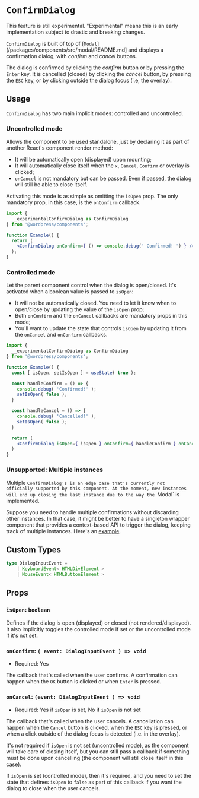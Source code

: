 # `ConfirmDialog`

<div class="callout callout-alert">
This feature is still experimental. "Experimental" means this is an early implementation subject to drastic and breaking changes.
</div>

`ConfirmDialog` is built of top of [`Modal`](/packages/components/src/modal/README.md] and displays a confirmation dialog, with _confirm_ and _cancel_ buttons.

The dialog is confirmed by clicking the _confirm_ button or by pressing the `Enter` key. It is cancelled (closed) by clicking the _cancel_ button, by pressing the `ESC` key, or by clicking outside the dialog focus (i.e, the overlay).

## Usage

`ConfirmDialog` has two main implicit modes: controlled and uncontrolled.

### Uncontrolled mode

Allows the component to be used standalone, just by declaring it as part of another React's component render method:
  * It will be automatically open (displayed) upon mounting;
  * It will automatically close itself when the `x`, `Cancel`, `Confirm` or overlay is clicked;
  * `onCancel` is not mandatory but can be passed. Even if passed, the dialog will still be able to close itself.

Activating this mode is as simple as omitting the `isOpen` prop. The only mandatory prop, in this case, is the `onConfirm` callback.

```jsx
import {
  __experimentalConfirmDialog as ConfirmDialog
} from '@wordpress/components';

function Example() {
  return (
    <ConfirmDialog onConfirm={ () => console.debug(' Confirmed! ') } />
  );
}
```

### Controlled mode

Let the parent component control when the dialog is open/closed. It's activated when a boolean value is passed to `isOpen`:
  * It will not be automatically closed. You need to let it know when to open/close by updating the value of the `isOpen` prop;
  * Both `onConfirm` and the `onCancel` callbacks are mandatory props in this mode;
  * You'll want to update the state that controls `isOpen` by updating it from the `onCancel` and `onConfirm` callbacks.


```jsx
import {
  __experimentalConfirmDialog as ConfirmDialog
} from '@wordpress/components';

function Example() {
  const [ isOpen, setIsOpen ] = useState( true );

  const handleConfirm = () => {
    console.debug( 'Confirmed!' );
    setIsOpen( false );
  }

  const handleCancel = () => {
    console.debug( 'Cancelled!' );
    setIsOpen( false );
  }

  return (
    <ConfirmDialog isOpen={ isOpen } onConfirm={ handleConfirm } onCancel={ handleCancel }>
  )
}
```

### Unsupported: Multiple instances

Multiple `ConfirmDialog's is an edge case that's currently not officially supported by this component. At the moment, new instances will end up closing the last instance due to the way the `Modal` is implemented.

Suppose you need to handle multiple confirmations without discarding other instances. In that case, it might be better to have a singleton wrapper component that provides a context-based API to trigger the dialog, keeping track of multiple instances. Here's an [example](https://github.com/WordPress/gutenberg/pull/34153#issuecomment-908342367).

## Custom Types

```ts
type DialogInputEvent =
	| KeyboardEvent< HTMLDivElement >
	| MouseEvent< HTMLButtonElement >
```

## Props

### `isOpen`: `boolean`

Defines if the dialog is open (displayed) or closed (not rendered/displayed). It also implicitly toggles the controlled mode if set or the uncontrolled mode if it's not set.

### `onConfirm`: `( event: DialogInputEvent ) => void`

- Required: Yes

The callback that's called when the user confirms. A confirmation can happen when the `OK` button is clicked or when `Enter` is pressed.

### `onCancel`: `(event: DialogInputEvent ) => void`

- Required: Yes if `isOpen` is set, No if `isOpen` is not set

The callback that's called when the user cancels. A cancellation can happen when the `Cancel` button is clicked, when the `ESC` key is pressed, or when a click outside of the dialog focus is detected (i.e. in the overlay).

It's not required if `isOpen` is not set (uncontrolled mode), as the component will take care of closing itself, but you can still pass a callback if something must be done upon cancelling (the component will still close itself in this case).

If `isOpen` is set (controlled mode), then it's required, and you need to set the state that defines `isOpen` to `false` as part of this callback if you want the dialog to close when the user cancels.
